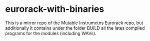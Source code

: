 # eurorack-with-binaries
This is a mirror repo of the Mutable Instrumetns Eurorack repo, but additionally it contains under the folder BUILD all the lates compiled programs for the modules (including WAVs).
